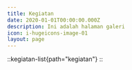 ```yaml
---
title: Kegiatan
date: 2020-01-01T00:00:00.000Z
description: Ini adalah halaman galeri
icon: i-hugeicons-image-01
layout: page
---
```


::kegiatan-list{path="kegiatan"}
::
